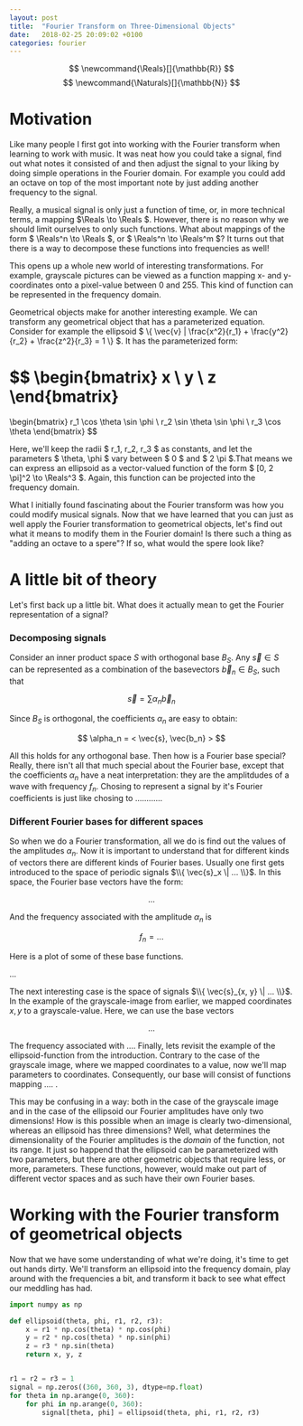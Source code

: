 ```yaml
---
layout: post
title:  "Fourier Transform on Three-Dimensional Objects"
date:   2018-02-25 20:09:02 +0100
categories: fourier
---
```

$$ \newcommand{\Reals}[]{\mathbb{R}} $$
$$ \newcommand{\Naturals}[]{\mathbb{N}} $$
# Motivation

Like many people I first got into working with the Fourier transform when learning to work with music. It was neat how you could take a signal, find out what notes it consisted of and then adjust the signal to your liking by doing simple operations in the Fourier domain. For example you could add an octave on top of the most important note by just adding another frequency to the signal.

Really, a musical signal is only just a function of time, or, in more technical terms, a mapping $\Reals \to \Reals $. However, there is no reason why we should limit ourselves to only such functions. What about mappings of the form $ \Reals^n \to \Reals $, or $ \Reals^n \to \Reals^m $? It turns out that there is a way to decompose these functions into frequencies as well!

This opens up a whole new world of interesting transformations. For example, grayscale pictures can be viewed as a function mapping x- and y-coordinates onto a pixel-value between 0 and 255. This kind of function can be represented in the frequency domain.

Geometrical objects make for another interesting example. We can transform any geometrical object that has a parameterized equation. Consider for example the ellipsoid $ \\{ \vec{v} \| \frac{x^2}{r_1} + \frac{y^2}{r_2} + \frac{z^2}{r_3} = 1 \\} $. It has the parameterized form: 


$$
\begin{bmatrix}
x \\
y \\
z
\end{bmatrix}
=
\begin{bmatrix}
r_1 \cos \theta \sin \phi \\
r_2 \sin \theta \sin \phi \\
r_3 \cos \theta
\end{bmatrix}
$$

Here, we'll keep the radii $ r_1, r_2, r_3 $ as constants, and let the parameters $ \theta, \phi $ vary between $ 0 $ and $ 2 \pi $.That means we can express an ellipsoid as a vector-valued function of the form $ [0, 2 \pi]^2 \to \Reals^3 $. Again, this function can be projected into the frequency domain.

What I initially found fascinating about the Fourier transform was how you could modify musical signals. Now that we have learned that you can just as well apply the Fourier transformation to geometrical objects, let's find out what it means to modify them in the Fourier domain! Is there such a thing as "adding an octave to a spere"? If so, what would the spere look like?


# A little bit of theory

Let's first back up a little bit. What does it actually mean to get the Fourier representation of a signal?

### Decomposing signals

Consider an inner product space $S$ with orthogonal base $B_S$. Any $\vec{s} \in S$ can be represented as a combination of the basevectors $\vec{b}_n \in B_S$, such that

$$\vec{s} = \sum \alpha_n \vec{b}_n $$

Since $B_S$ is orthogonal, the coefficients $\alpha_n$ are easy to obtain:

$$ \alpha_n = < \vec{s}, \vec{b_n} > $$

All this holds for any orthogonal base. Then how is a Fourier base special? Really, there isn't all that much special about the Fourier base, except that the coefficients $\alpha_n$ have a neat interpretation: they are the amplitdudes of a wave with frequency $f_n$. Chosing to represent a signal by it's Fourier coefficients is just like chosing to ............

### Different Fourier bases for different spaces

So when we do a Fourier transformation, all we do is find out the values of the amplitudes $\alpha_n$. Now it is important to understand that for different kinds of vectors there are different kinds of Fourier bases. Usually one first gets introduced to the space of periodic signals $\\{ \vec{s}_x \| ... \\}$. In this space, the Fourier base vectors have the form:

$$ ... $$

And the frequency associated with the amplitude $\alpha_n$ is

$$ f_n = ... $$

Here is a plot of some of these base functions.

...

The next interesting case is the space of signals $\\{ \vec{s}_{x, y} \| ... \\}$. In the example of the grayscale-image from earlier, we mapped coordinates $x, y$ to a grayscale-value. Here, we can use the base vectors

$$ ... $$

The frequency associated with ....
Finally, lets revisit the example of the ellipsoid-function from the introduction. Contrary to the case of the grayscale image, where we mapped coordinates to a value, now we'll map parameters to coordinates. Consequently, our base will consist of functions mapping .... . 

This may be confusing in a way: both in the case of the grayscale image and in the case of the ellipsoid our Fourier amplitudes have only two dimensions! How is this possible when an image is clearly two-dimensional, whereas an ellipsoid has three dimensions? Well, what determines the dimensionality of the Fourier amplitudes is the *domain* of the function, not its range. It just so happend that the ellipsoid can be parameterized with two parameters, but there are other geometric objects that require less, or more, parameters. These functions, however, would make out part of different vector spaces and as such have their own Fourier bases.  


# Working with the Fourier transform of geometrical objects

Now that we have some understanding of what we're doing, it's time to get out hands dirty. We'll transform an ellipsoid into the frequency domain, play around with the frequencies a bit, and transform it back to see what effect our meddling has had. 



```python
import numpy as np

def ellipsoid(theta, phi, r1, r2, r3):
    x = r1 * np.cos(theta) * np.cos(phi)
    y = r2 * np.cos(theta) * np.sin(phi)
    z = r3 * np.sin(theta)
    return x, y, z


r1 = r2 = r3 = 1
signal = np.zeros((360, 360, 3), dtype=np.float)
for theta in np.arange(0, 360):
    for phi in np.arange(0, 360):
    	signal[theta, phi] = ellipsoid(theta, phi, r1, r2, r3)

```
